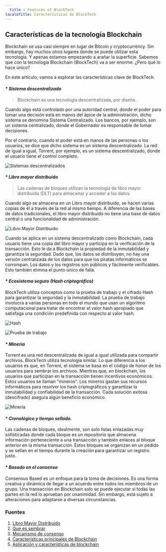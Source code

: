 ```yaml
---
  title : Features of BlockTech
localeTitle: Características de BlockTech
---
```

## Características de la tecnología Blockchain

Blockchain se usa casi siempre en lugar de Bitcoin y cryptocurrency. Sin embargo, hay muchos otros lugares donde se puede utilizar esta tecnología. Y apenas estamos empezando a arañar la superficie. Sabemos que con la tecnología Blockchain (BlockTech) va a ser enorme. ¿Pero qué lo hace único?

En este artículo, vamos a explorar las características clave de BlockTech.

#### _\* Sistema descentralizado_

> Blockchain es una tecnología descentralizada, por diseño.

Cuando algo está controlado por una autoridad central, donde el poder para tomar una decisión está en manos del ápice de la administración, dicho sistema se denomina Sistema Centralizado. Los bancos, por ejemplo, son un sistema centralizado, donde el Gobernador es responsable de tomar decisiones.

Por el contrario, cuando el poder está en manos de las personas o los usuarios, se dice que dicho sistema es un sistema descentralizado. La red de igual a igual, Torrent, por ejemplo, es un sistema descentralizado, donde el usuario tiene el control completo.

![Sistemas descentralizados](https://raw.githubusercontent.com/Vagisha16/Hw3/master/blockchain_article_pic.jpg)

#### _\* Libro mayor distribuido_

> Las cadenas de bloques utilizan la tecnología de libro mayor distribuida (DLT) para almacenar y acceder a los datos.

Cuando algo se almacena en un Libro mayor distribuido, se hacen varias copias de él a través de la red al mismo tiempo. A diferencia de las bases de datos tradicionales, el libro mayor distribuido no tiene una base de datos central o una funcionalidad de administración.

![Libro Mayor Distribuido](https://qph.fs.quoracdn.net/main-qimg-2e24c4949a63eefa9bbab1773e185cdd)

Cuando se aplica en un sistema descentralizado como Blockchain, cada usuario tiene una copia del libro mayor y participa en la verificación de la transacción. Esto le da a Blockchain la propiedad de la inmutabilidad y garantiza la seguridad. Dado que, los datos se distribuyen, no hay una versión centralizada de los datos para que los piratas informáticos se corrompan. Los datos y los registros son públicos y fácilmente verificables. Esto también elimina el punto único de falla.

#### _\* Ecosistema seguro (Hash criptográfico)_

BlockTech utiliza conceptos como la prueba de trabajo y el cifrado Hash para garantizar la seguridad y la inmutabilidad. La prueba de trabajo involucra a varias personas en todo el mundo que usan un algoritmo computacional para tratar de encontrar el valor hash apropiado que satisfaga una condición predefinida con respecto al valor hash.

![Hash](https://raw.githubusercontent.com/Vagisha16/Hw3/master/Hash.png)

![Prueba de trabajo](https://qph.fs.quoracdn.net/main-qimg-098a67b40e4d0f625cf2cbbda2c95df0)

#### _\* Minería_

Torrent es una red descentralizada de igual a igual utilizada para compartir archivos. BlockTech utiliza tecnología similar. Lo que diferencia a los usuarios es que, en Torrent, el sistema se basa en el código de honor de los usuarios para sembrar los archivos. Mientras que, en blockchain, los usuarios que participan en la transacción tienen incentivos económicos. Estos usuarios se llaman "mineros". Los mineros gastan sus recursos informáticos para resolver los hash criptográficos y garantizar la inmutabilidad y confiabilidad de la transacción. Cada solución exitosa (descifrado) asegura algún beneficio económico.

![Minería](https://raw.githubusercontent.com/Vagisha16/Hw3/master/5f6609014470f4b0122de37eb09dbfc7.jpg)

#### _\* Cronológico y tiempo sellado._

Las cadenas de bloques, idealmente, son solo listas enlazadas muy sofisticadas donde cada bloque es un repositorio que almacena información perteneciente a una transacción y también enlaces al bloque anterior en la misma transacción. Estos bloques se organizan en un pedido y se sellan en el tiempo durante la creación para garantizar un registro justo.

#### _\* Basado en el consenso_

Consensus Based es un enfoque para la toma de decisiones. Es una forma creativa y dinámica de llegar a un acuerdo entre todos los miembros de un grupo. Una transacción en Blockchain solo se puede ejecutar si todas las partes en la red lo aprueban por unanimidad. Sin embargo, está sujeto a alteraciones para adaptarse a diversas circunstancias.

### Fuentes

1.  [Libro Mayor Distribuido](https://searchcio.techtarget.com/definition/distributed-ledger)
2.  [Que es sembrar](http://help.utorrent.com/customer/portal/articles/164656)
3.  [Mecanismo de consenso](https://www.seedsforchange.org.uk/consensus)
4.  [Características principales de Blockchain](https://cryptocurry.com/news/top-4-major-features-blockchain/)
5.  [Aplicación y características de blockchain](https://arxiv.org/pdf/1806.03693.pdf)